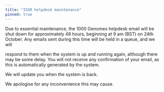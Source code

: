 ```yaml
---
title: "IGSR helpdesk maintenance"
pinned: true
---
```


Due to essential maintenance, the 1000 Genomes helpdesk email will be shut down for approximately 48 hours, 
beginning at 9 am (BST) on 24th October. Any emails sent during this time will be held in a queue, and we will 

respond to them when the system is up and running again, although there may be some delay. You will not receive 
any confirmation of your email, as this is automatically generated by the system.

We will update you when the system is back.

We apologise for any inconvenience this may cause.



